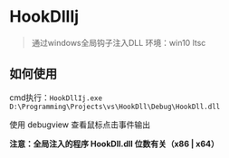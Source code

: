 # HookDllIj

> 通过windows全局钩子注入DLL
> 环境：win10 ltsc

## 如何使用

cmd执行：`HookDllIj.exe D:\Programming\Projects\vs\HookDll\Debug\HookDll.dll`

使用 debugview 查看鼠标点击事件输出

**注意：全局注入的程序 HookDll.dll 位数有关（x86 | x64）**

